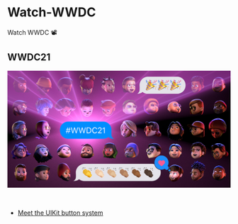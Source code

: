 # Watch-WWDC
Watch WWDC 📽️

## WWDC21

![](/Images/WWDC21.jpeg)

<br>

- [Meet the UIKit button system](/WWDC21/Meet_the_UIKit_button_system.md)

